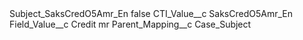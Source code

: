 <?xml version="1.0" encoding="UTF-8"?>
<CustomMetadata xmlns="http://soap.sforce.com/2006/04/metadata" xmlns:xsi="http://www.w3.org/2001/XMLSchema-instance" xmlns:xsd="http://www.w3.org/2001/XMLSchema">
    <label>Subject_SaksCredO5Amr_En</label>
    <protected>false</protected>
    <values>
        <field>CTI_Value__c</field>
        <value xsi:type="xsd:string">SaksCredO5Amr_En</value>
    </values>
    <values>
        <field>Field_Value__c</field>
        <value xsi:type="xsd:string">Credit mr</value>
    </values>
    <values>
        <field>Parent_Mapping__c</field>
        <value xsi:type="xsd:string">Case_Subject</value>
    </values>
</CustomMetadata>
